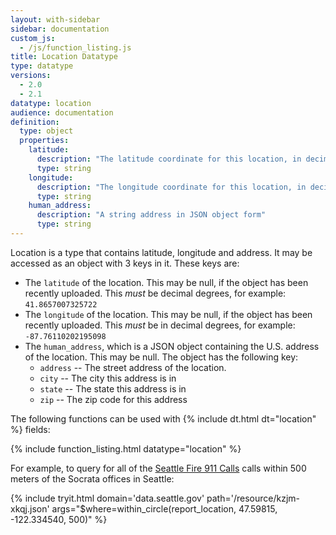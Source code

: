 ```yaml
---
layout: with-sidebar
sidebar: documentation
custom_js:
  - /js/function_listing.js
title: Location Datatype
type: datatype
versions:
  - 2.0
  - 2.1
datatype: location
audience: documentation
definition:
  type: object
  properties:
    latitude:
      description: "The latitude coordinate for this location, in decimal degrees"
      type: string
    longitude:
      description: "The longitude coordinate for this location, in decimal degrees"
      type: string
    human_address:
      description: "A string address in JSON object form"
      type: string
---
```


Location is a type that contains latitude, longitude and address. It may be accessed as an object with 3 keys in it. These keys are:

- The `latitude` of the location. This may be null, if the object has been recently uploaded. This _must_ be decimal degrees, for example: `41.8657007325722`
- The `longitude` of the location. This may be null, if the object has been recently uploaded. This _must_ be in decimal degrees, for example: `-87.76110202195098`
- The `human_address`, which is a JSON object containing the U.S. address of the location. This may be null. The object has the following key:
  - `address` -- The street address of the location.
  - `city` -- The city this address is in
  - `state` -- The state this address is in
  - `zip` -- The zip code for this address

The following functions can be used with {% include dt.html dt="location" %} fields:

{% include function_listing.html datatype="location" %}

For example, to query for all of the [Seattle Fire 911 Calls](https://data.seattle.gov/Public-Safety/Seattle-Real-Time-Fire-911-Calls/kzjm-xkqj) calls within 500 meters of the Socrata offices in Seattle:

{% include tryit.html domain='data.seattle.gov' path='/resource/kzjm-xkqj.json' args="$where=within_circle(report_location, 47.59815, -122.334540, 500)" %}

